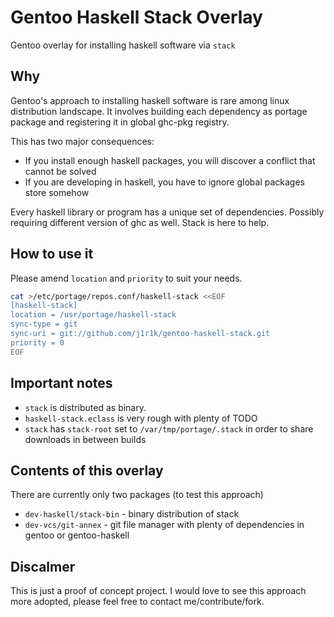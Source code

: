 # Gentoo Haskell Stack Overlay

Gentoo overlay for installing haskell software via `stack`

## Why

Gentoo's approach to installing haskell software is rare among linux distribution landscape. It involves building each dependency as portage package and registering it in global ghc-pkg registry.

This has two major consequences:
- If you install enough haskell packages, you will discover a conflict that cannot be solved
- If you are developing in haskell, you have to ignore global packages store somehow

Every haskell library or program has a unique set of dependencies. Possibly requiring different version of ghc as well. Stack is here to help.

## How to use it

Please amend `location` and `priority` to suit your needs.

```bash
cat >/etc/portage/repos.conf/haskell-stack <<EOF
[haskell-stack]
location = /usr/portage/haskell-stack
sync-type = git
sync-uri = git://github.com/j1r1k/gentoo-haskell-stack.git
priority = 0
EOF
```

## Important notes

- `stack` is distributed as binary.
- `haskell-stack.eclass` is very rough with plenty of TODO
- `stack` has `stack-root` set to `/var/tmp/portage/.stack` in order to share downloads in between builds

## Contents of this overlay

There are currently only two packages (to test this approach)
- `dev-haskell/stack-bin` - binary distribution of stack
- `dev-vcs/git-annex` - git file manager with plenty of dependencies in gentoo or gentoo-haskell 

## Discalmer
This is just a proof of concept project. I would love to see this approach more adopted, please feel free to contact me/contribute/fork.
